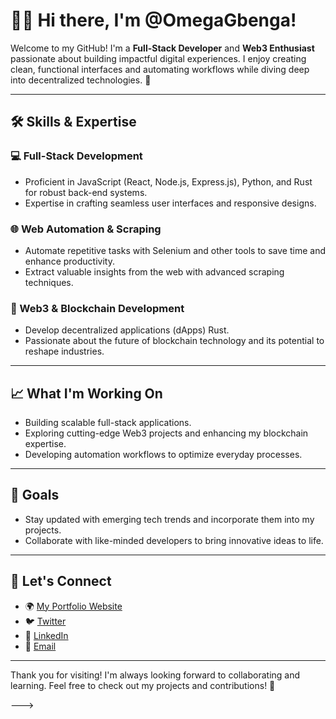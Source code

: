 # 👨‍💻 **Hi there, I'm @OmegaGbenga!**  

Welcome to my GitHub! I'm a **Full-Stack Developer** and **Web3 Enthusiast** passionate about building impactful digital experiences. I enjoy creating clean, functional interfaces and automating workflows while diving deep into decentralized technologies. 🚀  

---

## 🛠️ **Skills & Expertise**

### **💻 Full-Stack Development**
- Proficient in JavaScript (React, Node.js, Express.js), Python, and Rust for robust back-end systems.
- Expertise in crafting seamless user interfaces and responsive designs.  

### **🌐 Web Automation & Scraping**
- Automate repetitive tasks with Selenium and other tools to save time and enhance productivity.
- Extract valuable insights from the web with advanced scraping techniques.

### **🔗 Web3 & Blockchain Development**
- Develop decentralized applications (dApps) Rust.  
- Passionate about the future of blockchain technology and its potential to reshape industries.

---

## 📈 **What I'm Working On**
- Building scalable full-stack applications.  
- Exploring cutting-edge Web3 projects and enhancing my blockchain expertise.  
- Developing automation workflows to optimize everyday processes.

---

## 🎯 **Goals**
- Stay updated with emerging tech trends and incorporate them into my projects.  
- Collaborate with like-minded developers to bring innovative ideas to life.  

---

## 🤝 **Let's Connect**
- 🌍 [My Portfolio Website](#)  
- 🐦 [Twitter](#)  
- 💼 [LinkedIn](#)  
- 📧 [Email](gbengadareowolabi@gmail.com)

---

Thank you for visiting! I'm always looking forward to collaborating and learning. Feel free to check out my projects and contributions! 🙌  

--->
